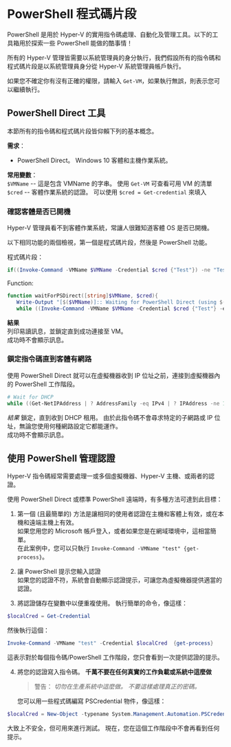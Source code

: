 # PowerShell 程式碼片段

PowerShell 是用於 Hyper-V 的實用指令碼處理、自動化及管理工具。以下的工具箱用於探索一些 PowerShell 能做的酷事情！

所有的 Hyper-V 管理皆需要以系統管理員的身分執行，我們假設所有的指令碼和程式碼片段是以系統管理員身分從 Hyper-V 系統管理員帳戶執行。

如果您不確定你有沒有正確的權限，請輸入 `Get-VM`，如果執行無誤，則表示您可以繼續執行。


## PowerShell Direct 工具

本節所有的指令碼和程式碼片段皆仰賴下列的基本概念。

**需求**：
*  PowerShell Direct。 Windows 10 客體和主機作業系統。

**常用變數**：  
`$VMName` -- 這是包含 VMName 的字串。 使用 `Get-VM` 可查看可用 VM 的清單  
`$cred` -- 客體作業系統的認證。 可以使用 `$cred = Get-credential` 來填入

### 確認客體是否已開機

Hyper-V 管理員看不到客體作業系統，常讓人很難知道客體 OS 是否已開機。

以下相同功能的兩個檢視，第一個是程式碼片段，然後是 PowerShell 功能。

程式碼片段：
``` PowerShell
if((Invoke-Command -VMName $VMName -Credential $cred {"Test"}) -ne "Test"){Write-Host "Not Booted"} else {Write-Host "Booted"}
```

Function:
``` PowerShell
function waitForPSDirect([string]$VMName, $cred){
   Write-Output "[$($VMName)]:: Waiting for PowerShell Direct (using $($cred.username))"
   while ((Invoke-Command -VMName $VMName -Credential $cred {"Test"} -ea SilentlyContinue) -ne "Test") {Sleep -Seconds 1}}
```

**結果**  
列印易讀訊息，並鎖定直到成功連接至 VM。  
成功時不會顯示訊息。

### 鎖定指令碼直到客體有網路

使用 PowerShell Direct 就可以在虛擬機器收到 IP 位址之前，連接到虛擬機器內的 PowerShell 工作階段。

``` PowerShell
# Wait for DHCP
while ((Get-NetIPAddress | ? AddressFamily -eq IPv4 | ? IPAddress -ne 127.0.0.1).SuffixOrigin -ne "Dhcp") {sleep -Milliseconds 10}
```

*結果*
鎖定，直到收到 DHCP 租用。 由於此指令碼不會尋求特定的子網路或 IP 位址，無論您使用何種網路設定它都能運作。  
成功時不會顯示訊息。

## 使用 PowerShell 管理認證

Hyper-V 指令碼經常需要處理一或多個虛擬機器、Hyper-V 主機、或兩者的認證。

使用 PowerShell Direct 或標準 PowerShell 遠端時，有多種方法可達到此目標：

1. 第一個 (且最簡單的) 方法是讓相同的使用者認證在主機和客體上有效，或在本機和遠端主機上有效。  
    如果您用您的 Microsoft 帳戶登入，或者如果您是在網域環境中，這相當簡單。  
    在此案例中，您可以只執行 `Invoke-Command -VMName "test" {get-process}`。

2. 讓 PowerShell 提示您輸入認證  
    如果您的認證不符，系統會自動顯示認證提示，可讓您為虛擬機器提供適當的認證。

3. 將認證儲存在變數中以便重複使用。
    執行簡單的命令，像這樣：
  ``` PowerShell
  $localCred = Get-Credential
  ```
  然後執行這個：
  ``` PowerShell
  Invoke-Command -VMName "test" -Credential $localCred  {get-process} 
  ```
  這表示對於每個指令碼/PowerShell 工作階段，您只會看到一次提供認證的提示。

4. 將您的認證寫入指令碼。 **千萬不要在任何真實的工作負載或系統中這麼做**
    > 警告：  _切勿在生產系統中這麼做。 不要這樣處理真正的密碼。_

    您可以用一些程式碼編寫 PSCredential 物件，像這樣：
  ``` PowerShell
  $localCred = New-Object -typename System.Management.Automation.PSCredential -argumentlist "Administrator", (ConvertTo-SecureString "P@ssw0rd" -AsPlainText -Force) 
  ```
  大致上不安全，但可用來進行測試。 現在，您在這個工作階段中不會再看到任何提示。





